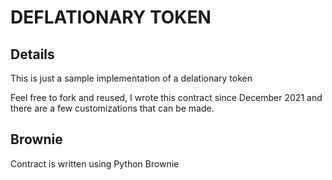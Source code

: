# DEFLATIONARY TOKEN

## Details

This is just a sample implementation of a delationary token

Feel free to fork and reused, I wrote this contract since  December 2021 and there are a few customizations that can be made. 

## Brownie

Contract is written using Python Brownie
